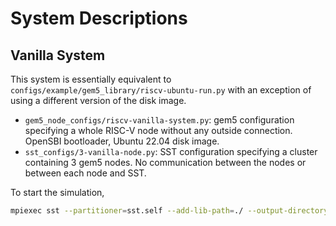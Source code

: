 # System Descriptions

## Vanilla System

This system is essentially equivalent to `configs/example/gem5_library/riscv-ubuntu-run.py` with an exception of using a different version of the disk image.

- `gem5_node_configs/riscv-vanilla-system.py`: gem5 configuration specifying a whole RISC-V node without any outside connection. OpenSBI bootloader, Ubuntu 22.04 disk image.
- `sst_configs/3-vanilla-node.py`: SST configuration specifying a cluster containing 3 gem5 nodes. No communication between the nodes or between each node and SST.

To start the simulation,

```sh
mpiexec sst --partitioner=sst.self --add-lib-path=./ --output-directory=sst_output/ ../../distributed_system/sst_configs/3-vanilla-nodes.py
```
